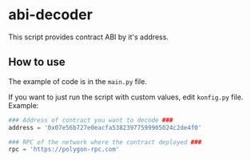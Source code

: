 # abi-decoder
This script provides contract ABI by it's address.

## How to use
The example of code is in the `main.py` file.

If you want to just run the script with custom values, edit `konfig.py` file.
Example:
```python
### Address of contract you want to decode ###
address = '0x07e56b727e0eacfa53823977599905024c2de4f0'

### RPC of the network where the contract deployed ###
rpc = 'https://polygon-rpc.com'
```
